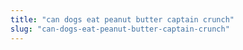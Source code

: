 ```yaml
---
title: "can dogs eat peanut butter captain crunch"
slug: "can-dogs-eat-peanut-butter-captain-crunch"
---
```


